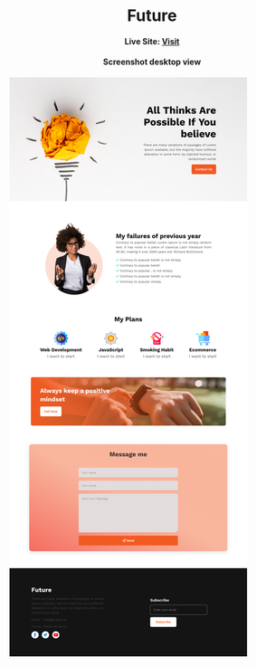 <h1 align="center"> 
  Future
</h1>

<h4 align="center">Live Site:  <a href="https://simantabarua.github.io/future-plan/">Visit</a></h4>

<h4 align="center"> Screenshot desktop view</h4>

![alt text](https://github.com/simantabarua/future-plan/blob/main/screenshot.png?raw=true)
